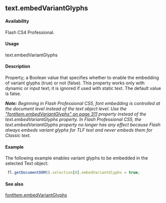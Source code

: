 ## text.embedVariantGlyphs

#### Availability

Flash CS4 Professional.

#### Usage

text.embedVariantGlyphs

#### Description

Property; a Boolean value that specifies whether to enable the embedding of variant glyphs (true) or not (false). This property works only with dynamic or input text; it is ignored if used with static text. The default value is false.

***Note:** Beginning in Flash Professional CS5, font embedding is controlled at the document level instead of the text object level. Use the* *["fontItem.embedVariantGlyphs" on page 311](../fontItem_object/fontIte4.md) property instead of the text.embedVariantGlyphs property. In Flash Professional CS5, the text.embedVariantGlyphs property no longer has any effect because Flash always embeds variant glyphs for TLF text and never embeds them for Classic text.*

#### Example

The following example enables variant glyphs to be embedded in the selected Text object:

```javascript
 fl.getDocumentDOM().selection[0].embedVariantGlyphs = true;
```
#### See also

[fontItem.embedVariantGlyphs](../fontItem_object/fontIte4.md)
